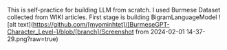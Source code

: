 This is self-practice for building LLM from scratch. I used Burmese Dataset collected from WIKI articles.
First stage is building BigramLanguageModel
![alt text](https://github.com/[myominhtet]/[BurmeseGPT-Character_Level-]/blob/[branch]/Screenshot from 2024-02-01 14-37-29.png?raw=true)
